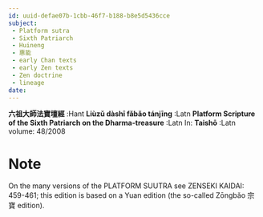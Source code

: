 ```yaml
---
id: uuid-defae07b-1cbb-46f7-b188-b8e5d5436cce
subject: 
 - Platform sutra
 - Sixth Patriarch
 - Huineng
 - 惠能
 - early Chan texts
 - early Zen texts
 - Zen doctrine
 - lineage
date: 
---
```


**六祖大師法寶壇經** :Hant
**Liùzǔ dàshī fǎbǎo tánjīng** :Latn
**Platform Scripture of the Sixth Patriarch on the Dharma-treasure** :Latn
In: 
**Taishō** :Latn
volume: 48/2008
# Note
On the many versions of the PLATFORM SUUTRA see ZENSEKI KAIDAI: 459-461; this edition is based on a Yuan edition (the so-called Zōngbǎo 宗寶 edition).
